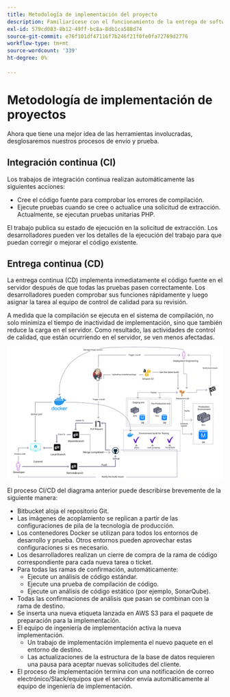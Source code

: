 ```yaml
---
title: Metodología de implementación del proyecto
description: Familiarícese con el funcionamiento de la entrega de software de Adobe Commerce.
exl-id: 579cd083-8b12-49ff-bc8a-8db1ca588d74
source-git-commit: e76f101df47116f7b246f21f0fe0fa72769d2776
workflow-type: tm+mt
source-wordcount: '339'
ht-degree: 0%

---
```


# Metodología de implementación de proyectos

Ahora que tiene una mejor idea de las herramientas involucradas, desglosaremos nuestros procesos de envío y prueba.

## Integración continua (CI)

Los trabajos de integración continua realizan automáticamente las siguientes acciones:

- Cree el código fuente para comprobar los errores de compilación.
- Ejecute pruebas cuando se cree o actualice una solicitud de extracción. Actualmente, se ejecutan pruebas unitarias PHP.

El trabajo publica su estado de ejecución en la solicitud de extracción. Los desarrolladores pueden ver los detalles de la ejecución del trabajo para que puedan corregir o mejorar el código existente.

## Entrega continua (CD)

La entrega continua (CD) implementa inmediatamente el código fuente en el servidor después de que todas las pruebas pasen correctamente. Los desarrolladores pueden comprobar sus funciones rápidamente y luego asignar la tarea al equipo de control de calidad para su revisión.

A medida que la compilación se ejecuta en el sistema de compilación, no solo minimiza el tiempo de inactividad de implementación, sino que también reduce la carga en el servidor. Como resultado, las actividades de control de calidad, que están ocurriendo en el servidor, se ven menos afectadas.

![Infografía de entrega continua](../../assets/playbooks/cicd.svg)

El proceso CI/CD del diagrama anterior puede describirse brevemente de la siguiente manera:

- Bitbucket aloja el repositorio Git.
- Las imágenes de acoplamiento se replican a partir de las configuraciones de pila de la tecnología de producción.
- Los contenedores Docker se utilizan para todos los entornos de desarrollo y prueba. Otros entornos pueden aprovechar estas configuraciones si es necesario.
- Los desarrolladores realizan un cierre de compra de la rama de código correspondiente para cada nueva tarea o ticket.
- Para todas las ramas de confirmación, automáticamente:
   - Ejecute un análisis de código estándar.
   - Ejecute una prueba de compilación de código.
   - Ejecute un análisis de código estático (por ejemplo, SonarQube).
- Todas las confirmaciones de análisis que pasan se combinan con la rama de destino.
- Se inserta una nueva etiqueta lanzada en AWS S3 para el paquete de preparación para la implementación.
- El equipo de ingeniería de implementación activa la nueva implementación.
   - Un trabajo de implementación implementa el nuevo paquete en el entorno de destino.
   - Las actualizaciones de la estructura de la base de datos requieren una pausa para aceptar nuevas solicitudes del cliente.
- El proceso de implementación termina con una notificación de correo electrónico/Slack/equipos que el servidor envía automáticamente al equipo de ingeniería de implementación.

